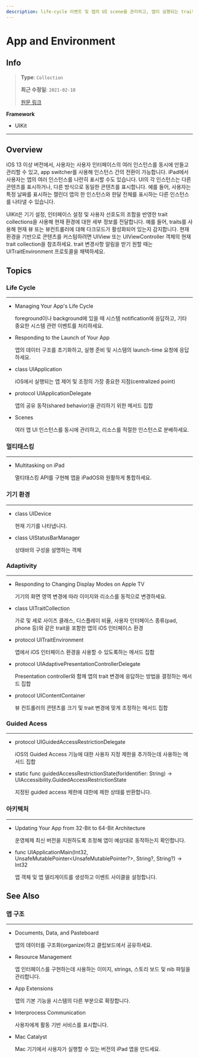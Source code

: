 ```yaml
---
description: life-cycle 이벤트 및 앱의 UI scene을 관리하고, 앱이 실행되는 traits 및 환경에 대한 정보를 얻으세요.
---
```


# App and Environment

## Info
> **Type**: `Collection`
>
> **최근 수정일**: `2021-02-18`
>
> [원문 링크](https://developer.apple.com/documentation/uikit/app_and_environment)

**Framework**

- UIKit

---

## Overview

iOS 13 이상 버전에서, 사용자는 사용자 인터페이스의 여러 인스턴스를 동시에 만들고 관리할 수 있고, app switcher를 사용해 인스턴스 간의 전환이 가능합니다. iPad에서 사용자는 앱의 여러 인스턴스를 나란히 표시할 수도 있습니다. UI의 각 인스턴스는 다른 콘텐츠를 표시하거나, 다른 방식으로 동일한 콘텐츠를 표시합니다. 예를 들어, 사용자는  특정 날짜를 표시하는 캘린더 앱의 한 인스턴스와 한달 전체를 표시하는 다른 인스턴스를 나타낼 수 있습니다.

UIKit은 기기 설정, 인터페이스 설정 및 사용자 선호도의 조합을 반영한 trait collections을 사용해 현재 환경에 대한 세부 정보를 전달합니다. 예를 들어, traits를 사용해 현재 뷰 또는 뷰컨트롤러에 대해 다크모드가 활성화되어 있는지 감지합니다. 현재 환경을 기반으로 콘텐츠를 커스텀하려면 UIView 또는 UIViewController 객체의 현재 trait collection을 참조하세요. trait 변경사항 알림을 받기 원할 때는 UITraitEnvironment 프로토콜을 채택하세요.

## Topics

### Life Cycle

---

- Managing Your App's Life Cycle

  foreground이나 background에 있을 때 시스템 notification에 응답하고, 기타 중요한 시스템 관련 이벤트를 처리하세요.

- Responding to the Launch of Your App

  앱의 데이터 구조를 초기화하고, 실행 준비 및 시스템의 launch-time 요청에 응답하세요.

- class UIApplication

  iOS에서 실행되는 앱 제어 및 조정의 가장 중요한 지점(centralized point)

- protocol UIApplicationDelegate

  앱의 공유 동작(shared behavior)을 관리하기 위한 메서드 집합

- Scenes

  여러 앱 UI 인스턴스를 동시에 관리하고, 리소스를 적절한 인스턴스로 분배하세요.

### 멀티태스킹

---

- Multitasking on iPad

  멀티태스킹 API를 구현해 앱을 iPadOS와 원활하게 통합하세요.

### 기기 환경

---

- class UIDevice

  현재 기기를 나타냅니다.

- class UIStatusBarManager

  상태바의 구성을 설명하는 객체

### Adaptivity

---

- Responding to Changing Display Modes on Apple TV

  기기의 화면 영역 변경에 따라 이미지와 리소스를 동적으로 변경하세요.

- class UITraitCollection

  가로 및 세로 사이즈 클래스, 디스플레이 비율, 사용자 인터페이스 종류(pad, phone 등)와 같은 trait을 포함한 앱의 iOS 인터페이스 환경

- protocol UITraitEnvironment

  앱에서 iOS 인터페이스 환경을 사용할 수 있도록하는 메서드 집합

- protocol UIAdaptivePresentationControllerDelegate

  Presentation controller와 함께 앱의 trait 변경에 응답하는 방법을 결정하는 메서드 집합

- protocol UIContentContainer

  뷰 컨트롤러의 콘텐츠를 크기 및 trait 변경에 맞게 조정하는 메서드 집합 

### Guided Acess

---

- protocol UIGuidedAccessRestrictionDelegate

  iOS의 Guided Access 기능에 대한 사용자 지정 제한을 추가하는데 사용하는 메서드 집합

- static func guidedAccessRestrictionState(forIdentifier: String) -> UIAccessibility.GuidedAccessRestrictionState

  지정된 guided access 제한에 대한에 제한 상태를 반환합니다.

### 아키텍처

---

- Updating Your App from 32-Bit to 64-Bit Architecture

  운영체제 최신 버전을 지원하도록 조정해 앱이 예상대로 동작하는지 확인합니다.

- func UIApplicationMain(Int32, UnsafeMutablePointer<UnsafeMutablePointer<CChar>?>, String?, String?) -> Int32

  앱 객체 및 앱 델리게이트를 생성하고 이벤트 사이클을 설정합니다.

## See Also

### 앱 구조

---

- Documents, Data, and Pasteboard

  앱의 데이터를 구조화(organize)하고 클립보드에서 공유하세요.

- Resource Management

  앱 인터페이스를 구현하는데 사용하는 이미지, strings, 스토리 보드 및 nib 파일을 관리합니다.

- App Extensions

  앱의 기본 기능을 시스템의 다른 부분으로 확장합니다.

- Interprocess Communication

  사용자에게 활동 기반 서비스를 표시합니다.

- Mac Catalyst

  Mac 기기에서 사용자가 실행할 수 있는 버전의 iPad 앱을 만드세요.